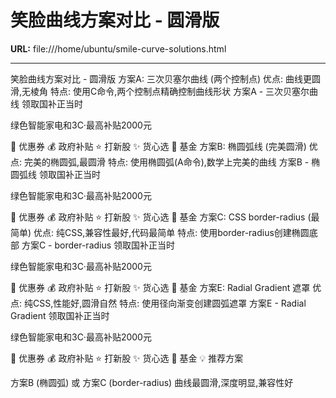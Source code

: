 # 笑脸曲线方案对比 - 圆滑版

**URL:** file:///home/ubuntu/smile-curve-solutions.html

---

笑脸曲线方案对比 - 圆滑版
方案A: 三次贝塞尔曲线 (两个控制点)
优点: 曲线更圆滑,无棱角
特点: 使用C命令,两个控制点精确控制曲线形状
方案A - 三次贝塞尔曲线
领取国补正当时

绿色智能家电和3C·最高补贴2000元

🎁
优惠券
💰
政府补贴
⭐
打新股
✨
货心选
💎
基金
方案B: 椭圆弧线 (完美圆滑)
优点: 完美的椭圆弧,最圆滑
特点: 使用椭圆弧(A命令),数学上完美的曲线
方案B - 椭圆弧线
领取国补正当时

绿色智能家电和3C·最高补贴2000元

🎁
优惠券
💰
政府补贴
⭐
打新股
✨
货心选
💎
基金
方案C: CSS border-radius (最简单)
优点: 纯CSS,兼容性最好,代码最简单
特点: 使用border-radius创建椭圆底部
方案C - border-radius
领取国补正当时

绿色智能家电和3C·最高补贴2000元

🎁
优惠券
💰
政府补贴
⭐
打新股
✨
货心选
💎
基金
方案E: Radial Gradient 遮罩
优点: 纯CSS,性能好,圆滑自然
特点: 使用径向渐变创建圆弧遮罩
方案E - Radial Gradient
领取国补正当时

绿色智能家电和3C·最高补贴2000元

🎁
优惠券
💰
政府补贴
⭐
打新股
✨
货心选
💎
基金
💡 推荐方案

方案B (椭圆弧) 或 方案C (border-radius)
曲线最圆滑,深度明显,兼容性好